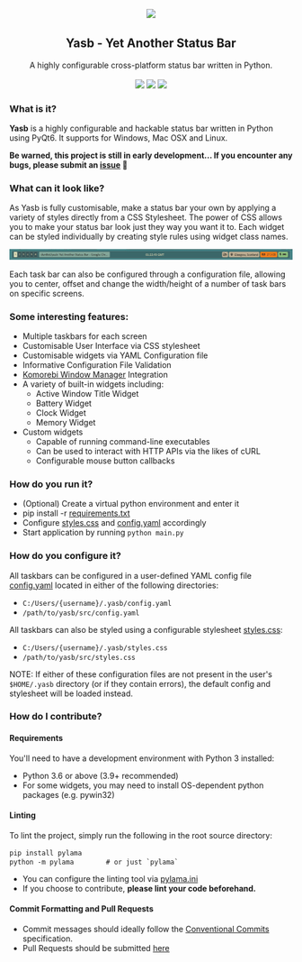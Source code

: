 <p align="center"><img src="https://raw.githubusercontent.com/denBot/yasb/main/img/yasb_icon.png" width="120"></p>
<h2 align="center">Yasb - Yet Another Status Bar</h2>
<p align="center">
  A highly configurable cross-platform status bar written in Python.
  <br><br>
  <a href="https://opensource.org/licenses/MIT"><img src="https://img.shields.io/badge/License-MIT-yellow.svg"></a>
  <a href="https://github.com/denBot/yasb"><img src="https://img.shields.io/github/languages/top/denBot/yasb"></a>
  <a href="https://github.com/denBot/yasb/issues"><img src="https://img.shields.io/github/issues/denBot/yasb"></a>
</p>

### What is it?
**Yasb** is a highly configurable and hackable status bar written in Python using PyQt6. It supports for Windows, Mac OSX and Linux.

**Be warned, this project is still in early development... If you encounter any bugs, please submit an [issue](/issues) :bug:**

### What can it look like?
As Yasb is fully customisable, make a status bar your own by applying a variety of styles directly from a CSS Stylesheet. The power of CSS allows you to make your status bar look just they way you want it to. Each widget can be styled individually by creating style rules using widget class names.

![](img/yasb_bar.png)

Each task bar can also be configured through a configuration file, allowing you to center, offset and change the width/height of a number of task bars on specific screens.

### Some interesting features:
- Multiple taskbars for each screen
- Customisable User Interface via CSS stylesheet
- Customisable widgets via YAML Configuration file
- Informative Configuration File Validation
- [Komorebi Window Manager](https://github.com/LGUG2Z/komorebi) Integration
- A variety of built-in widgets including:
  - Active Window Title Widget
  - Battery Widget
  - Clock Widget
  - Memory Widget
- Custom widgets
  - Capable of running command-line executables
  - Can be used to interact with HTTP APIs via the likes of cURL
  - Configurable mouse button callbacks

### How do you run it?
- (Optional) Create a virtual python environment and enter it
- pip install -r [requirements.txt](requirements.txt)
- Configure [styles.css](src/styles.css) and [config.yaml](src/config.yaml) accordingly
- Start application by running `python main.py`

### How do you configure it?
All taskbars can be configured in a user-defined YAML config file [config.yaml](src/config.yaml) located in either of the following directories:
- `C:/Users/{username}/.yasb/config.yaml`
- `/path/to/yasb/src/config.yaml`

All taskbars can also be styled using a configurable stylesheet [styles.css](src/styles.css):
- `C:/Users/{username}/.yasb/styles.css`
- `/path/to/yasb/src/styles.css`

NOTE: If either of these configuration files are not present in the user's `$HOME/.yasb` directory (or if they contain errors), the default config and stylesheet will be loaded instead.

### How do I contribute?

#### Requirements
You'll need to have a development environment with Python 3 installed:
- Python 3.6 or above (3.9+ recommended)
- For some widgets, you may need to install OS-dependent python packages (e.g. pywin32)

#### Linting
To lint the project, simply run the following in the root source directory:
```
pip install pylama
python -m pylama        # or just `pylama`
```
- You can configure the linting tool via [pylama.ini](pylama.ini)
- If you choose to contribute, **please lint your code beforehand.**

#### Commit Formatting and Pull Requests
- Commit messages should ideally follow the [Conventional Commits](https://www.conventionalcommits.org/en/v1.0.0/) specification.
- Pull Requests should be submitted [here](/pulls)
